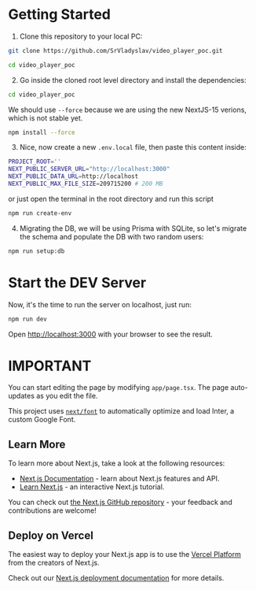 # Getting Started

1) Clone this repository to your local PC:

```bash
git clone https://github.com/SrVladyslav/video_player_poc.git

cd video_player_poc
```

2) Go inside the cloned root level directory and install the dependencies:

```bash
cd video_player_poc
```

We should use `--force` because we are using the new NextJS-15 verions, which is not stable yet.

```bash
npm install --force
```

  
3) Nice, now create a new `.env.local` file, then paste this content inside:

 ```bash
PROJECT_ROOT=''
NEXT_PUBLIC_SERVER_URL="http://localhost:3000"
NEXT_PUBLIC_DATA_URL=http://localhost
NEXT_PUBLIC_MAX_FILE_SIZE=209715200 # 200 MB
```

or just open the terminal in the root directory and run this script

```bash
npm run create-env
```

4) Migrating the DB, we will be using Prisma with SQLite, so let's migrate the schema and populate the DB with two random users:

```bash
npm run setup:db
```

# Start the DEV Server 

Now, it's the time to run the server on localhost, just run:

```bash
npm run dev
```

Open [http://localhost:3000](http://localhost:3000) with your browser to see the result.

# IMPORTANT




You can start editing the page by modifying `app/page.tsx`. The page auto-updates as you edit the file.

This project uses [`next/font`](https://nextjs.org/docs/app/building-your-application/optimizing/fonts) to automatically optimize and load Inter, a custom Google Font.

## Learn More

To learn more about Next.js, take a look at the following resources:

- [Next.js Documentation](https://nextjs.org/docs) - learn about Next.js features and API.
- [Learn Next.js](https://nextjs.org/learn) - an interactive Next.js tutorial.

You can check out [the Next.js GitHub repository](https://github.com/vercel/next.js) - your feedback and contributions are welcome!

## Deploy on Vercel

The easiest way to deploy your Next.js app is to use the [Vercel Platform](https://vercel.com/new?utm_medium=default-template&filter=next.js&utm_source=create-next-app&utm_campaign=create-next-app-readme) from the creators of Next.js.

Check out our [Next.js deployment documentation](https://nextjs.org/docs/app/building-your-application/deploying) for more details.

